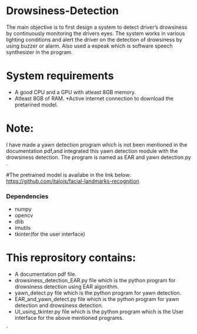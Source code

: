 # Drowsiness-Detection
The main objective is to first design a system to detect driver’s drowsiness by continuously monitoring the drivers eyes. The system works in various lighting conditions and alert the driver on the detection of drowsiness by using buzzer or alarm. Also used a espeak which is software speech synthesizer in the program.

# System requirements
 * A good CPU and a GPU with atleast 8GB memory.
 * Atleast 8GB of RAM.
 *Active internet connection to download the pretarined model.
 
 
# Note:
I have made a  yawn detection program which is not been mentioned in the documentation pdf,and integrated this yawn detection module with the drowsiness detection. The program is named as EAR and yawn detection.py .

#The pretrained model is availabe in the link below:
https://github.com/italojs/facial-landmarks-recognition

### Dependencies 
* numpy 
* opencv
* dlib 
* imutils
* tkinter(for the user interface)

# This reprository contains:
* A documentation pdf file.
* drowsiness_detection_EAR.py file which is the  python program for drowsiness detection using EAR algorithm.
* yawn_detect.py file which is the  python program for yawn detection.
* EAR_and_yawn_detect.py file which is the  python program for yawn detection and drowsiness detection.
* UI_using_tkinter.py file which is the  python program which is the  User interface for the above mentioned programs.





`



